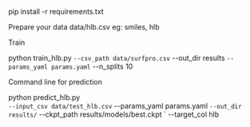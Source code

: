 
pip install -r requirements.txt

Prepare your data
data/hlb.csv eg: smiles, hlb


Train

python train_hlb.py `
--csv_path data/surfpro.csv `
--out_dir results  `
--params_yaml params.yaml `
--n_splits 10

Command line for prediction 

python predict_hlb.py `                                                                                           
--input_csv data/test_hlb.csv `
--params_yaml params.yaml `
--out_dir results/ `
--ckpt_path results/models/best.ckpt `
--target_col hlb

